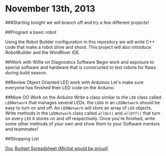 # November 13th, 2013 

###Starting tonight we will branch off and try a few different projects!

##Program a basic robot

Using the Robot Builder configuration in this repository we will write C++ code that make a robot drive and shoot. This project will also introduce RobotBuilder and the WindRiver IDE.

##Work with Willie on Diagnostics Software
Begin work and exposure to special software and hardware that is constructed to test robots for flaws during build season.

##Review Object Oriented LED work with Arduinos
Let's make sure everyone has finished their LED code on the Arduino. 

##More OO Work on the Arduino 
Write a class similar to the `LED` class called `LEDNetwork` that manages several LEDs. the `LED`s in an `LEDNetwork` should be easy to turn on and off. An `LEDNetwork` will store an array of `LED` objects. Write methods in the `LEDNetwork` class called `allOn()` and `allOff()` that turn on every `LED` it stores on and off respectively. Once you're finished, write some other methods of your own and show them to your Software mentors and teammates!

##Shopping List

[Doc](https://docs.google.com/document/d/1WjZPZfndyst6O_agiMn_vPflG4jJ-mtmZwOCZePx4cc/edit?usp=sharing)
[Budget Spreadsheet (Michal would be proud)](https://docs.google.com/spreadsheet/ccc?key=0Aks-d1vVpUu7dGRtVTZFU0gxZG9tR2x4cWttS0JYZFE&usp=sharing)
